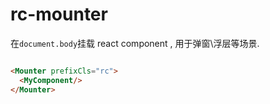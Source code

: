 # rc-mounter

在`document.body`挂载 react component ,  用于弹窗\浮层等场景.


```html

<Mounter prefixCls="rc">
  <MyComponent/>
</Mounter>

```
